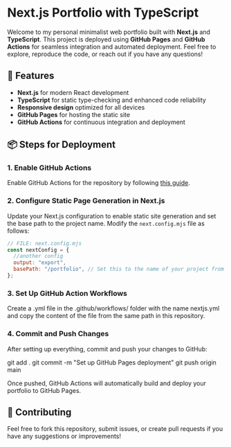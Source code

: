 # Next.js Portfolio with TypeScript

Welcome to my personal minimalist web portfolio built with **Next.js** and **TypeScript**. This project is deployed using **GitHub Pages** and **GitHub Actions** for seamless integration and automated deployment. Feel free to explore, reproduce the code, or reach out if you have any questions!

## 🚀 Features

- **Next.js** for modern React development
- **TypeScript** for static type-checking and enhanced code reliability
- **Responsive design** optimized for all devices
- **GitHub Pages** for hosting the static site
- **GitHub Actions** for continuous integration and deployment

## 📦 Steps for Deployment

### 1. Enable GitHub Actions

Enable GitHub Actions for the repository by following [this guide](https://docs.github.com/en/pages/getting-started-with-github-pages/configuring-a-publishing-source-for-your-github-pages-site#publishing-with-a-custom-github-actions-workflow).

### 2. Configure Static Page Generation in Next.js

Update your Next.js configuration to enable static site generation and set the base path to the project name. Modify the `next.config.mjs` file as follows:

```javascript
// FILE: next.config.mjs
const nextConfig = {
  //another config
  output: "export",
  basePath: "/portfolio", // Set this to the name of your project from package.json
};
```

### 3. Set Up GitHub Action Workflows

Create a .yml file in the .github/workflows/ folder with the name nextjs.yml and copy the content of the file from the same path in this repository.

### 4. Commit and Push Changes

After setting up everything, commit and push your changes to GitHub:

git add .
git commit -m "Set up GitHub Pages deployment"
git push origin main

Once pushed, GitHub Actions will automatically build and deploy your portfolio to GitHub Pages.

## 🤝 Contributing

Feel free to fork this repository, submit issues, or create pull requests if you have any suggestions or improvements!


